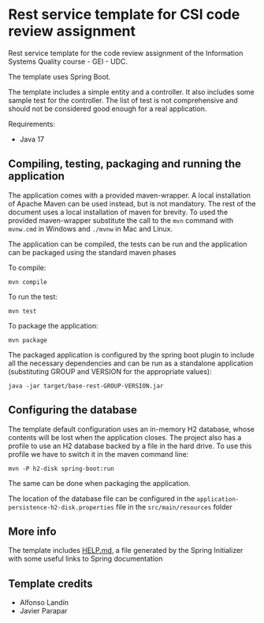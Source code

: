 # Rest service template for CSI code review assignment

Rest service template for the code review assignment of the Information Systems Quality course - GEI - UDC.

The template uses Spring Boot.

The template includes a simple entity and a controller. It also includes some sample test for the controller. The list of test is not comprehensive and should not be considered good enough for a real application.

Requirements:
 - Java 17

## Compiling, testing, packaging and running the application

The application comes with a provided maven-wrapper. A local installation of Apache Maven can be used instead, but is not mandatory. The rest of the document uses a local installation of maven for brevity. To used the provided maven-wrapper substitute the call to the `mvn` command with `mvnw.cmd` in Windows and `./mvnw` in Mac and Linux.

The application can be compiled, the tests can be run and the application can be packaged using the standard maven phases

To compile:

```
mvn compile
```

To run the test:

```
mvn test
```

To package the application:

```
mvn package
```

The packaged application is configured by the spring boot plugin to include all the necessary dependencies and can be run as a standalone application (substituting GROUP and VERSION for the appropriate values):

```
java -jar target/base-rest-GROUP-VERSION.jar
```

## Configuring the database

The template default configuration uses an in-memory H2 database, whose contents will be lost when the application closes. The project also has a profile to use an H2 database backed by a file in the hard drive. To use this profile we have to switch it in the maven command line:

```
mvn -P h2-disk spring-boot:run
```

The same can be done when packaging the application.

The location of the database file can be configured in the `application-persistence-h2-disk.properties` file in the `src/main/resources` folder

## More info

The template includes [HELP.md](HELP.md), a file generated by the Spring Initializer with some useful links to Spring documentation

## Template credits

 - Alfonso Landín
 - Javier Parapar
